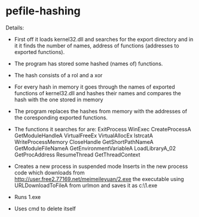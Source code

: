 # pefile-hashing

Details:
   -  First off it loads kernel32.dll and searches for the export directory and in it it finds the number of names, address of functions (addresses to exported functions).
   - The program has stored some hashed (names of) functions.
   - The hash consists of a rol and a xor
   - For every hash in memory it goes through the names of exported functions of kernel32.dll and hashes their names and compares the hash with the one stored in memory
   - The program replaces the hashes from memory with the addresses of the coresponding exported functions.
   - The functions it searches for are:
    ExitProcess
    WinExec
    CreateProcessA
    GetModuleHandleA
    VirtualFreeEx
    VirtualAllocEx
    lstrcatA
    WriteProcessMemory
    CloseHandle
    GetShortPathNameA
    GetModuleFileNameA
    GetEnvironmentVariableA
    LoadLibraryA_02
    GetProcAddress
    ResumeThread
    GetThreadContext
    
  - Creates a new process in suspended mode
    Inserts in the new process code which downloads from http://user.free2.77169.net/meimeileyuan/2.exe the executable using URLDownloadToFileA from urlmon and saves it as c:\\1.exe
  - Runs 1.exe
  - Uses cmd to delete itself
